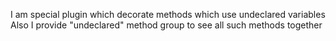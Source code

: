 I am special plugin which decorate methods which use undeclared variables
Also I provide "undeclared" method group to see all such methods together